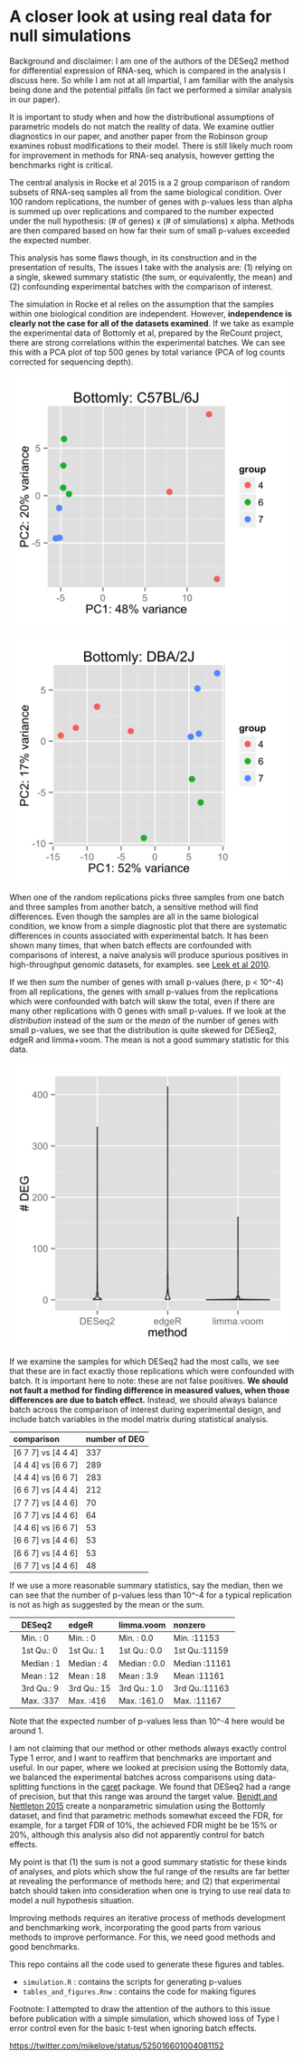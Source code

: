 # A closer look at using real data for null simulations

Background and disclaimer: I am one of the authors of the DESeq2
method for differential expression of RNA-seq, which is compared in
the analysis I discuss here. So while I am not at all impartial, I am
familiar with the analysis being done and the potential pitfalls
(in fact we performed a similar analysis in our paper).

It is important to study when and how the distributional
assumptions of parametric models do not match the reality of data.
We examine outlier diagnostics in our paper, and another paper from the
Robinson group examines robust modifications to their model. There is still
likely much room for improvement in methods for RNA-seq analysis,
however getting the benchmarks right is critical.

The central analysis in Rocke et al 2015 is a 2 group comparison of random
subsets of RNA-seq samples all from the same biological
condition. Over 100 random replications, the number of genes with p-values
less than alpha is summed up over replications
and compared to the number expected under
the null hypothesis: (# of genes) x (# of simulations) x alpha.
Methods are then compared based on how far their sum of small p-values
exceeded the expected number.

This analysis has some flaws though, in
its construction and in the presentation of results,
The issues I take with the analysis are: (1) relying on a single, skewed
summary statistic (the sum, or equivalently, the mean) and
(2) confounding experimental batches with the comparison of interest.

The simulation in Rocke et al relies on the assumption that the
samples within one biological condition are independent. 
However, **independence is clearly not the case for all of the datasets examined**.
If we take as example the experimental data of Bottomly et al, prepared by the
ReCount project, there are strong correlations within the experimental
batches. We can see this with a PCA plot of top 500 genes by total variance
(PCA of log counts corrected for sequencing depth).

![Bottomly PCA 1](figure/rgraphics-pcaBottomly-1.png)

![Bottomly PCA 2](figure/rgraphics-pcaBottomly-2.png)

When one of the random replications picks three samples from one
batch and three samples from another batch, a sensitive method will find differences.
Even though the samples are all in the same biological condition,
we know from a simple diagnostic plot that
there are systematic differences in counts associated with experimental batch.
It has been shown many times, that when batch effects are
confounded with comparisons of interest, a naive analysis
will produce spurious positives in high-throughput genomic datasets,
for examples. see [Leek et al 2010](http://www.ncbi.nlm.nih.gov/pmc/articles/PMC3880143/).

If we then *sum* the number of genes with small p-values (here, p < 10^-4)
from all replications,
the genes with small p-values from the replications which were confounded with batch
will skew the total, even if there are many other replications
with 0 genes with small p-values.
If we look at the *distribution* instead of the *sum* or the *mean* of
the number of genes with small p-values, we see that the distribution
is quite skewed for DESeq2, edgeR and limma+voom.
The mean is not a good summary statistic for this data.

![Distribution of Bottomly # DEG](figure/rgraphics-bottomlyPlotDist-1.png)

If we examine the samples for which DESeq2 had the most
calls, we see that these are in fact exactly those replications which were
confounded with batch. It is important here to note: these are not false
positives. **We should not fault a method for finding difference
in measured values, when those differences are due to batch effect.**
Instead, we should always balance batch across the comparison of interest
during experimental design, and include batch variables in the model matrix
during statistical analysis.

|comparison         |number of DEG |
|:------------------|:-------------|
|[6 7 7] vs [4 4 4] |337           |
|[4 4 4] vs [6 6 7] |289           |
|[4 4 4] vs [6 6 7] |283           |
|[6 6 7] vs [4 4 4] |212           |
|[7 7 7] vs [4 4 6] |70            |
|[6 7 7] vs [4 4 6] |64            |
|[4 4 6] vs [6 6 7] |53            |
|[6 6 7] vs [4 4 6] |53            |
|[6 6 7] vs [4 4 6] |53            |
|[6 7 7] vs [4 4 6] |48            |

If we use a more reasonable summary statistics, say the median, then
we can see that the number of p-values less than 10^-4 for a typical
replication is not as high as suggested by the mean or the sum.


|   |    DESeq2  |    edgeR   |  limma.voom  |   nonzero    |
|:--|:-----------|:-----------|:-------------|:-------------|
|   |Min.   :  0 |Min.   :  0 |Min.   :  0.0 |Min.   :11153 |
|   |1st Qu.:  0 |1st Qu.:  1 |1st Qu.:  0.0 |1st Qu.:11159 |
|   |Median :  1 |Median :  4 |Median :  0.0 |Median :11161 |
|   |Mean   : 12 |Mean   : 18 |Mean   :  3.9 |Mean   :11161 |
|   |3rd Qu.:  9 |3rd Qu.: 15 |3rd Qu.:  1.0 |3rd Qu.:11163 |
|   |Max.   :337 |Max.   :416 |Max.   :161.0 |Max.   :11167 |


Note that the expected number of p-values less than 10^-4 here would
be around 1.

I am not claiming that our method or other methods always exactly
control Type 1 error, and I want to reaffirm that benchmarks are
important and useful.  In our paper, where we looked at precision
using the Bottomly data, we balanced the experimental batches across
comparisons using data-splitting functions in the [caret](http://topepo.github.io/caret/index.html)
package.  We found that DESeq2 had a range of precision, but that this
range was around the target value.
[Benidt and Nettleton 2015](http://dx.doi.org/10.1093/bioinformatics/btv124)
create a nonparametric simulation using the Bottomly dataset, and find
that parametric methods somewhat exceed the FDR, for example, for a
target FDR of 10%, the achieved FDR might be be 15% or 20%, although
this analysis also did not apparently control for batch effects.

My point is that (1) the sum is not a good summary statistic for these kinds of
analyses, and plots which show the ful range of the results
are far better at revealing the performance of methods here;
and (2) that experimental batch should taken into consideration when
one is trying to use real data to model a null hypothesis situation.

Improving methods requires an iterative process of methods development and benchmarking
work, incorporating the good parts from various methods to improve
performance. For this, we need good methods and good benchmarks.

This repo contains all the code used to generate these figures and tables.

* `simulation.R` : contains the scripts for generating p-values
* `tables_and_figures.Rnw` : contains the code for making figures

Footnote: I attempted to draw the attention of the authors to this issue before
publication with a simple simulation, which showed loss of Type I error
control even for the basic t-test when ignoring batch effects.

<https://twitter.com/mikelove/status/525016601004081152>

